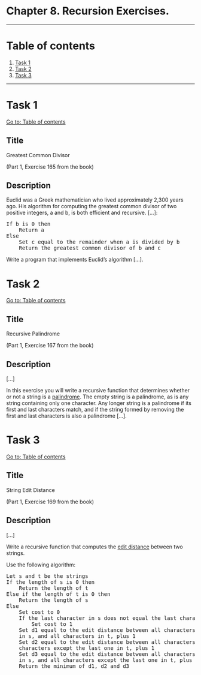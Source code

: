 # Chapter 8. Recursion Exercises.

---

# Table of contents

1. [Task 1](#task-1)
2. [Task 2](#task-2)
3. [Task 3](#task-3)

---

# Task 1

[Go to: Table of contents](#table-of-contents)

## Title

Greatest Common Divisor

(Part 1, Exercise 165 from the book)

## Description

Euclid was a Greek mathematician who lived approximately 2,300 years ago. His algorithm for computing the greatest common divisor of two positive integers, a and b, is both efficient and recursive. [...]:

<pre>
If b is 0 then
	Return a
Else
	Set c equal to the remainder when a is divided by b
	Return the greatest common divisor of b and c
</pre>

Write a program that implements Euclid’s algorithm [...].

# Task 2

[Go to: Table of contents](#table-of-contents)

## Title

Recursive Palindrome

(Part 1, Exercise 167 from the book)

## Description

[...]

In this exercise you will write a recursive function that determines whether or not a string is a [palindrome](https://en.wikipedia.org/wiki/Palindrome). The empty string is a palindrome, as is any string containing only one character. Any longer string is a palindrome if its first and last characters match, and if the string formed by removing the first and last characters is also a palindrome [...].

# Task 3

[Go to: Table of contents](#table-of-contents)

## Title

String Edit Distance

(Part 1, Exercise 169 from the book)

## Description

[...]

Write a recursive function that computes the [edit distance](https://en.wikipedia.org/wiki/Levenshtein_distance) between two strings.

Use the following algorithm:

<pre>
Let s and t be the strings
If the length of s is 0 then
	Return the length of t
Else if the length of t is 0 then
	Return the length of s
Else
	Set cost to 0
	If the last character in s does not equal the last character in t then
		Set cost to 1
	Set d1 equal to the edit distance between all characters except the last one
	in s, and all characters in t, plus 1
	Set d2 equal to the edit distance between all characters in s, and all
	characters except the last one in t, plus 1
	Set d3 equal to the edit distance between all characters except the last one
	in s, and all characters except the last one in t, plus cost
	Return the minimum of d1, d2 and d3
</pre>
